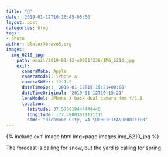```yaml
---
title: "🌸"
date: '2019-01-12T10:16:45-05:00'
layout: post
categories: blog
tags:
- photo
author: blalor@bravo5.org
images:
  img_6210_jpg:
    path: email/2019-01-12-u0001f338/IMG_6210.jpg
    exif:
      cameraMake: Apple
      cameraModel: iPhone X
      cameraSWVer: 12.1.2
      dateTimeGps: '2019-01-12T15:15:21+00:00'
      dateTimeOriginal: '2019-01-12T10:15:21'
      lensModel: iPhone X back dual camera 4mm f/1.8
      location:
        latitude: 37.573819444444446
        longitude: -77.49003611111111
        name: "Richmond City, VA \U0001F1FA\U0001F1F8"
---
```


{% include exif-image.html img=page.images.img_6210_jpg %}

The forecast is calling for snow, but the yard is calling for spring. 



